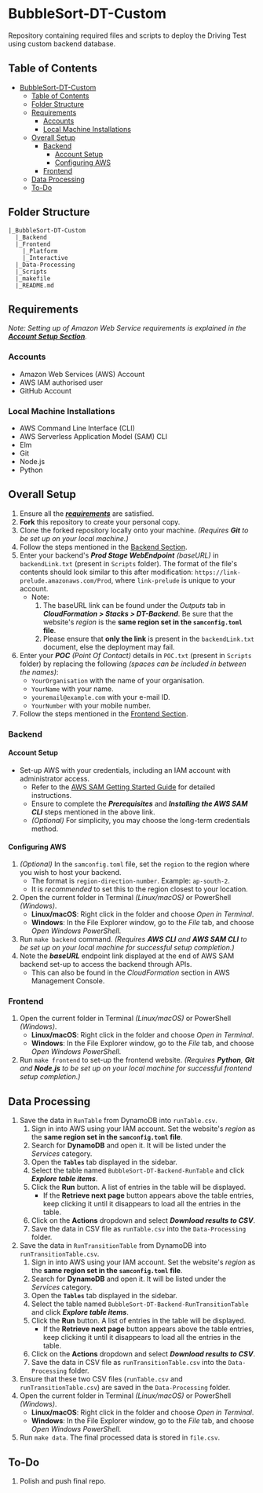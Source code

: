 # BubbleSort-DT-Custom

Repository containing required files and scripts to deploy the Driving Test using custom backend database.

## Table of Contents

- [BubbleSort-DT-Custom](#bubblesort-dt-custom)
  - [Table of Contents](#table-of-contents)
  - [Folder Structure](#folder-structure)
  - [Requirements](#requirements)
    - [Accounts](#accounts)
    - [Local Machine Installations](#local-machine-installations)
  - [Overall Setup](#overall-setup)
    - [Backend](#backend)
      - [Account Setup](#account-setup)
      - [Configuring AWS](#configuring-aws)
    - [Frontend](#frontend)
  - [Data Processing](#data-processing)
  - [To-Do](#to-do)

## Folder Structure

```text
|_BubbleSort-DT-Custom
  |_Backend
  |_Frontend
    |_Platform
    |_Interactive
  |_Data-Processing
  |_Scripts
  |_makefile
  |_README.md
```

## Requirements

_Note: Setting up of Amazon Web Service requirements is explained in the [**Account Setup Section**](#account-setup)._

### Accounts

- Amazon Web Services (AWS) Account
- AWS IAM authorised user
- GitHub Account

### Local Machine Installations

- AWS Command Line Interface (CLI)
- AWS Serverless Application Model (SAM) CLI
- Elm
- Git
- Node.js
- Python

## Overall Setup

1. Ensure all the [_**requirements**_](#requirements) are satisfied.
2. **Fork** this repository to create your personal copy.
3. Clone the forked repository locally onto your machine. _(Requires **Git** to be set up on your local machine.)_
4. Follow the steps mentioned in the [Backend Section](#backend).
5. Enter your backend's _**Prod Stage WebEndpoint** (baseURL)_ in `backendLink.txt` (present in `Scripts` folder). The format of the file's contents should look similar to this after modification: `https://link-prelude.amazonaws.com/Prod`, where `link-prelude` is unique to your account.
    - Note:
        1. The baseURL link can be found under the _Outputs_ tab in _**CloudFormation > Stacks > DT-Backend**_. Be sure that the website's _region_ is the **same region set in the `samconfig.toml` file**.
        2. Please ensure that **only the link** is present in the `backendLink.txt` document, else the deployment may fail.
6. Enter your _**POC** (Point Of Contact)_ details in `POC.txt` (present in `Scripts` folder) by replacing the following _(spaces can be included in between the names)_:
    - `YourOrganisation` with the name of your organisation.
    - `YourName` with your name.
    - `youremail@example.com` with your e-mail ID.
    - `YourNumber` with your mobile number.
7. Follow the steps mentioned in the [Frontend Section](#frontend).

### Backend

#### Account Setup

- Set-up AWS with your credentials, including an IAM account with administrator access.
  - Refer to the [AWS SAM Getting Started Guide](https://docs.aws.amazon.com/serverless-application-model/latest/developerguide/prerequisites.html) for detailed instructions.
  - Ensure to complete the _**Prerequisites**_ and _**Installing the AWS SAM CLI**_ steps mentioned in the above link.
  - _(Optional)_ For simplicity, you may choose the long-term credentials method.

#### Configuring AWS

1. _(Optional)_ In the `samconfig.toml` file, set the `region` to the region where you wish to host your backend.
   - The format is `region-direction-number`. Example: `ap-south-2`.
   - It is _recommended_ to set this to the region closest to your location.
2. Open the current folder in Terminal _(Linux/macOS)_ or PowerShell _(Windows)_.
    - **Linux/macOS**: Right click in the folder and choose _Open in Terminal_.
    - **Windows**: In the File Explorer window, go to the _File_ tab, and choose _Open Windows PowerShell_.
3. Run `make backend` command. _(Requires **AWS CLI** and **AWS SAM CLI** to be set up on your local machine for successful setup completion.)_
4. Note the _**baseURL**_ endpoint link displayed at the end of AWS SAM backend set-up to access the backend through APIs.
    - This can also be found in the _CloudFormation_ section in AWS Management Console.

### Frontend

1. Open the current folder in Terminal _(Linux/macOS)_ or PowerShell _(Windows)_.
    - **Linux/macOS**: Right click in the folder and choose _Open in Terminal_.
    - **Windows**: In the File Explorer window, go to the _File_ tab, and choose _Open Windows PowerShell_.
2. Run `make frontend` to set-up the frontend website. _(Requires **Python**, **Git** and **Node.js** to be set up on your local machine for successful frontend setup completion.)_

## Data Processing

1. Save the data in `RunTable` from DynamoDB into `runTable.csv`.
   1. Sign in into AWS using your IAM account. Set the website's _region_ as the **same region set in the `samconfig.toml` file**.
   2. Search for **DynamoDB** and open it. It will be listed under the _Services_ category.
   3. Open the **`Tables`** tab displayed in the sidebar.
   4. Select the table named `BubbleSort-DT-Backend-RunTable` and click _**Explore table items**_.
   5. Click the **Run** button. A list of entries in the table will be displayed.
      - If the **Retrieve next page** button appears above the table entries, keep clicking it until it disappears to load all the entries in the table.
   6. Click on the **Actions** dropdown and select _**Download results to CSV**_.
   7. Save the data in CSV file as `runTable.csv` into the `Data-Processing` folder.
2. Save the data in `RunTransitionTable` from DynamoDB into `runTransitionTable.csv`.
   1. Sign in into AWS using your IAM account. Set the website's _region_ as the **same region set in the `samconfig.toml` file**.
   2. Search for **DynamoDB** and open it. It will be listed under the _Services_ category.
   3. Open the **`Tables`** tab displayed in the sidebar.
   4. Select the table named `BubbleSort-DT-Backend-RunTransitionTable` and click _**Explore table items**_.
   5. Click the **Run** button. A list of entries in the table will be displayed.
      - If the **Retrieve next page** button appears above the table entries, keep clicking it until it disappears to load all the entries in the table.
   6. Click on the **Actions** dropdown and select _**Download results to CSV**_.
   7. Save the data in CSV file as `runTransitionTable.csv` into the `Data-Processing` folder.
3. Ensure that these two CSV files (`runTable.csv` and `runTransitionTable.csv`) are saved in the `Data-Processing` folder.
4. Open the current folder in Terminal _(Linux/macOS)_ or PowerShell _(Windows)_.
    - **Linux/macOS**: Right click in the folder and choose _Open in Terminal_.
    - **Windows**: In the File Explorer window, go to the _File_ tab, and choose _Open Windows PowerShell_.
5. Run `make data`. The final processed data is stored in `file.csv`.

## To-Do

1. Polish and push final repo.
